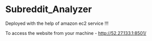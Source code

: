 # Subreddit_Analyzer


Deployed with the help of amazon ec2 service !!!

To access the website from your machine -
http://52.27.133.1:8501/


